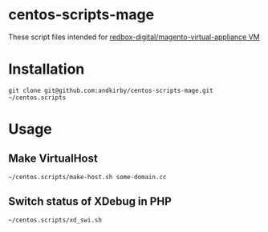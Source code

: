 # centos-scripts-mage

These script files intended for [redbox-digital/magento-virtual-appliance VM](../../../redbox-digital/magento-virtual-appliance)

# Installation

```
git clone git@github.com:andkirby/centos-scripts-mage.git ~/centos.scripts
```

# Usage
## Make VirtualHost
```
~/centos.scripts/make-host.sh some-domain.cc
```

## Switch status of XDebug in PHP
```
~/centos.scripts/xd_swi.sh
```
